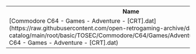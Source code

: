<table>
<tr><th>Name</th><th>Size</th></tr>
<tr><td>
[Commodore C64 - Games - Adventure - [CRT].dat](https://raw.githubusercontent.com/open-retrogaming-archive/dat-catalog/main/root/basic/TOSEC/Commodore/C64/Games/Adventure/[CRT]/Commodore C64 - Games - Adventure - [CRT].dat)
</td><td>12968</td></tr>
</table>
